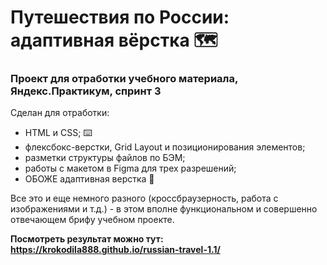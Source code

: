 # **Путешествия по России: адаптивная вёрстка 🗺️**
### **Проект для отработки учебного материала, Яндекс.Практикум, спринт 3**

Сделан для отработки:
* HTML и CSS; ⌨️
* флексбокс-верстки, Grid Layout и позиционирования элементов;
* разметки структуры файлов по БЭМ;
* работы с макетом в Figma для трех разрешений;
* ОБОЖЕ адаптивная верстка 🦾 

Все это и еще немного разного (кроссбраузерность, работа с изображениями и т.д.) - в этом вполне функциональном и совершенно отвечающем брифу учебном проекте.

**Посмотреть результат можно тут: https://krokodila888.github.io/russian-travel-1.1/**
